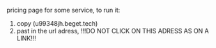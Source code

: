 pricing page for some service, 
to run it: 
1) copy (u99348jh.beget.tech)
2) past in the url adress, 
!!!DO NOT CLICK ON THIS ADRESS AS ON A LINK!!!

